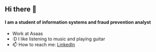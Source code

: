 ## Hi there 👋
#### I am a student of information systems and fraud prevention analyst

- Work at Asaas
- :D I like listening to music and playing guitar
- 📫 How to reach me: [LinkedIn](https://www.linkedin.com/in/elisangeladiassilva/)

